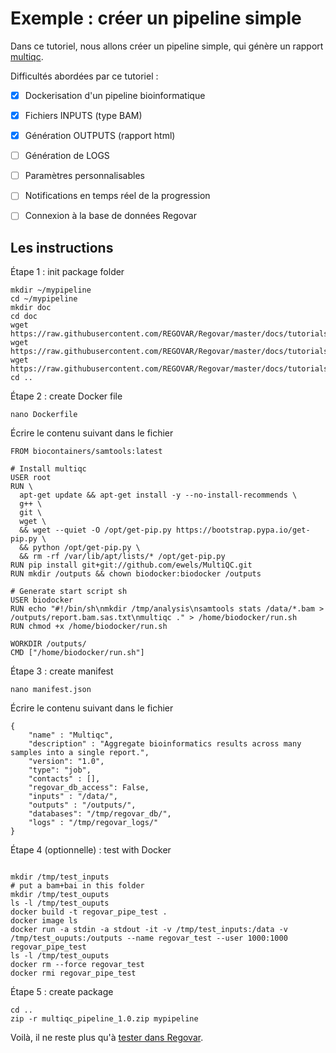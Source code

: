 # Exemple : créer un pipeline simple

Dans ce tutoriel, nous allons créer un pipeline simple, qui génère un rapport [multiqc](http://multiqc.info/).

Difficultés abordées par ce tutoriel :
- [x] Dockerisation d'un pipeline bioinformatique
- [x] Fichiers INPUTS (type BAM)
- [x] Génération OUTPUTS (rapport html)
- [ ] Génération de LOGS
- [ ] Paramètres personnalisables
- [ ] Notifications en temps réel de la progression
- [ ] Connexion à la base de données Regovar


## Les instructions

Étape 1 : init package folder
```
mkdir ~/mypipeline
cd ~/mypipeline
mkdir doc
cd doc
wget https://raw.githubusercontent.com/REGOVAR/Regovar/master/docs/tutorials/pipeline/tuto_003/about.html
wget https://raw.githubusercontent.com/REGOVAR/Regovar/master/docs/tutorials/pipeline/tuto_003/help.html
wget https://raw.githubusercontent.com/REGOVAR/Regovar/master/docs/tutorials/pipeline/tuto_003/icon.png
cd ..
```
Étape 2 : create Docker file
```
nano Dockerfile
```
Écrire le contenu suivant dans le fichier
```
FROM biocontainers/samtools:latest

# Install multiqc
USER root
RUN \
  apt-get update && apt-get install -y --no-install-recommends \
  g++ \
  git \
  wget \
  && wget --quiet -O /opt/get-pip.py https://bootstrap.pypa.io/get-pip.py \
  && python /opt/get-pip.py \
  && rm -rf /var/lib/apt/lists/* /opt/get-pip.py
RUN pip install git+git://github.com/ewels/MultiQC.git
RUN mkdir /outputs && chown biodocker:biodocker /outputs

# Generate start script sh
USER biodocker
RUN echo "#!/bin/sh\nmkdir /tmp/analysis\nsamtools stats /data/*.bam > /outputs/report.bam.sas.txt\nmultiqc ." > /home/biodocker/run.sh
RUN chmod +x /home/biodocker/run.sh

WORKDIR /outputs/
CMD ["/home/biodocker/run.sh"]
```
Étape 3 : create manifest
```
nano manifest.json
```
Écrire le contenu suivant dans le fichier
```
{
    "name" : "Multiqc",
    "description" : "Aggregate bioinformatics results across many samples into a single report.",
    "version": "1.0",
    "type": "job",
    "contacts" : [],
    "regovar_db_access": False,
    "inputs" : "/data/",
    "outputs" : "/outputs/",
    "databases": "/tmp/regovar_db/",
    "logs" : "/tmp/regovar_logs/"
}
```
Étape 4 (optionnelle) : test with Docker
```

mkdir /tmp/test_inputs 
# put a bam+bai in this folder
mkdir /tmp/test_ouputs
ls -l /tmp/test_ouputs
docker build -t regovar_pipe_test .
docker image ls
docker run -a stdin -a stdout -it -v /tmp/test_inputs:/data -v /tmp/test_ouputs:/outputs --name regovar_test --user 1000:1000 regovar_pipe_test
ls -l /tmp/test_ouputs
docker rm --force regovar_test
docker rmi regovar_pipe_test
```
Étape 5 : create package
```
cd ..
zip -r multiqc_pipeline_1.0.zip mypipeline
```

Voilà, il ne reste plus qu'à [tester dans Regovar](tuto_001.md).